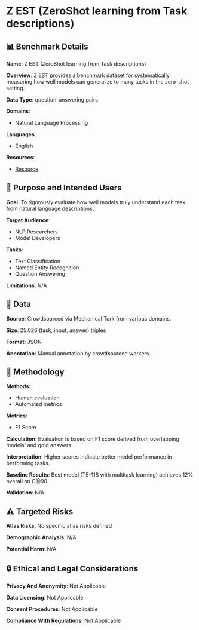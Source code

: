# Z EST (ZeroShot learning from Task descriptions)

## 📊 Benchmark Details

**Name**: Z EST (ZeroShot learning from Task descriptions)

**Overview**: Z EST provides a benchmark dataset for systematically measuring how well models can generalize to many tasks in the zero-shot setting.

**Data Type**: question-answering pairs

**Domains**:
- Natural Language Processing

**Languages**:
- English

**Resources**:
- [Resource](https://allenai.org/data/zest)

## 🎯 Purpose and Intended Users

**Goal**: To rigorously evaluate how well models truly understand each task from natural language descriptions.

**Target Audience**:
- NLP Researchers
- Model Developers

**Tasks**:
- Text Classification
- Named Entity Recognition
- Question Answering

**Limitations**: N/A

## 💾 Data

**Source**: Crowdsourced via Mechanical Turk from various domains.

**Size**: 25,026 (task, input, answer) triples

**Format**: JSON

**Annotation**: Manual annotation by crowdsourced workers.

## 🔬 Methodology

**Methods**:
- Human evaluation
- Automated metrics

**Metrics**:
- F1 Score

**Calculation**: Evaluation is based on F1 score derived from overlapping models' and gold answers.

**Interpretation**: Higher scores indicate better model performance in performing tasks.

**Baseline Results**: Best model (T5-11B with multitask learning) achieves 12% overall on C@90.

**Validation**: N/A

## ⚠️ Targeted Risks

**Atlas Risks**:
No specific atlas risks defined

**Demographic Analysis**: N/A

**Potential Harm**: N/A

## 🔒 Ethical and Legal Considerations

**Privacy And Anonymity**: Not Applicable

**Data Licensing**: Not Applicable

**Consent Procedures**: Not Applicable

**Compliance With Regulations**: Not Applicable
